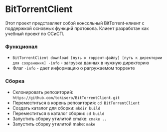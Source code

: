 # BitTorrentClient

Этот проект представляет собой консольный BitTorrent-клиент с поддержкой основных функций протокола. Клиент разработан как учебный проект по ОСиСП.

### Функционал

* `BitTorrentClient download [путь к торрент-файлу] [путь к директории для сохранения] -info` - загрузка данных в нужную директорию
* Флаг `-info` - дает информацию о рагружаемом торренте

### Сборка

* Склонировать репозиторий: `https://github.com/tokisero/BitTorrentClient.git`
* Переместиться в корень репозитория: `cd BitTorrentClient`
* Создать каталог для сборки: `mkdir build`
* Переместиться в каталог сборки: `cd build`
* Запустить сборку утилитой cmake: `cmake ..`
* Запустить сборку утилитой make: `make`
